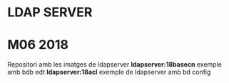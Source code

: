 # LDAP SERVER


# M06 2018


Repositori amb les imatges de ldapserver
**ldapserver:18basecn** exemple amb bdb edt
**ldapserver:18acl** exemple de ldapserver amb bd config 
